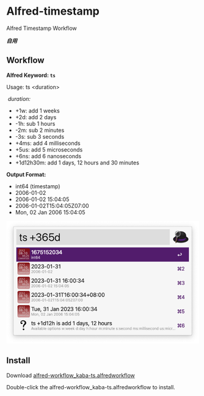 # Alfred-timestamp

Alfred Timestamp Workflow

**_自用_**

## Workflow

**Alfred Keyword: `ts`**

Usage: ts \<duration\>

​ *duration:*

- +1w: add 1 weeks
- +2d: add 2 days
- -1h: sub 1 hours
- -2m: sub 2 minutes
- -3s: sub 3 seconds
- +4ms: add 4 milliseconds
- +5us: add 5 microseconds
- +6ns: add 6 nanoseconds
- +1d12h30m: add 1 days, 12 hours and 30 minutes

**Output Format:**

- int64 (timestamp)
- 2006-01-02
- 2006-01-02 15:04:05
- 2006-01-02T15:04:05Z07:00
- Mon, 02 Jan 2006 15:04:05

![screen](screen.png)

## Install

Download [alfred-workflow_kaba-ts.alfredworkflow](https://github.com/kabacloud/alfred-timestamp/raw/main/alfred-workflow_kaba-ts.alfredworkflow)

Double-click the alfred-workflow_kaba-ts.alfredworkflow to install.

